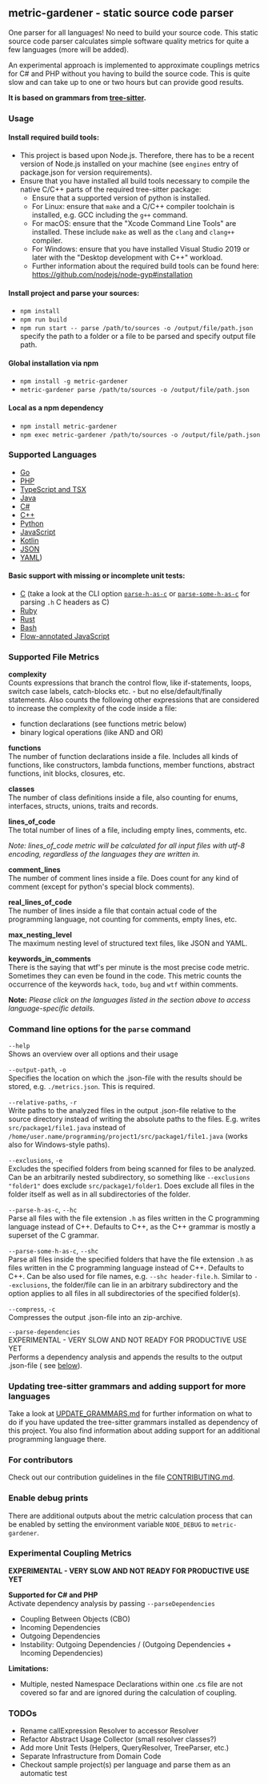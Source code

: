 ## metric-gardener - static source code parser

One parser for all languages!
No need to build your source code.
This static source code parser calculates simple software quality metrics for quite a few
languages (more will be added).

An experimental approach is implemented to approximate couplings metrics for C# and PHP without you
having to build the source code.
This is quite slow and can take up to one or two hours but can provide good results.

**It is based on grammars from [tree-sitter](https://github.com/tree-sitter/tree-sitter).**

### Usage

#### Install required build tools:

- This project is based upon Node.js. Therefore, there has to be a recent version of Node.js
  installed on your machine (see `engines` entry of package.json for version requirements).
- Ensure that you have installed all build tools necessary to compile the native C/C++ parts of the
  required tree-sitter package:
    - Ensure that a supported version of python is installed.
    - For Linux: ensure that `make` and a C/C++ compiler toolchain is installed, e.g. GCC including
      the `g++` command.
    - For macOS: ensure that the "Xcode Command Line Tools" are installed. These include `make` as
      well as the `clang` and `clang++` compiler.
    - For Windows: ensure that you have installed Visual Studio 2019 or later with the "Desktop
      development with C++" workload.
    - Further information about the required build tools can be found
      here: https://github.com/nodejs/node-gyp#installation

#### Install project and parse your sources:

- `npm install`
- `npm run build`
- `npm run start -- parse /path/to/sources -o /output/file/path.json` specify the path to a folder
  or a file to be parsed and specify output file path.

#### Global installation via npm

- `npm install -g metric-gardener`
- `metric-gardener parse /path/to/sources -o /output/file/path.json`

#### Local as a npm dependency

- `npm install metric-gardener`
- `npm exec metric-gardener /path/to/sources -o /output/file/path.json`

### Supported Languages

- [Go](docs/Go.md)
- [PHP](docs/PHP.md)
- [TypeScript and TSX](docs/TS_TSX.md)
- [Java](docs/Java.md)
- [C#](docs/C_Sharp.md)
- [C++](docs/CPP.md)
- [Python](docs/Python.md)
- [JavaScript](docs/JavaScript.md)
- [Kotlin](docs/Kotlin.md)
- [JSON](docs/JSON.md)
- [YAML](docs/YAML.md))

#### Basic support with missing or incomplete unit tests:

-   [C](docs/C.md) (take a look at the CLI
    option [`parse-h-as-c`](#command-line-options-for-the-parse-command)
    or [`parse-some-h-as-c`](#command-line-options-for-the-parse-command) for parsing `.h` C headers
    as C)
-   [Ruby](docs/Ruby.md)
-   [Rust](docs/Rust.md)
-   [Bash](docs/Bash.md)
-   [Flow-annotated JavaScript](docs/TS_TSX.md)

### Supported File Metrics

**complexity**<br>
Counts expressions that branch the control flow, like if-statements, loops, switch case labels,
catch-blocks etc. - but no else/default/finally statements. Also counts the following other
expressions that are considered to increase the complexity of the code inside a file:

- function declarations (see functions metric below)
- binary logical operations (like AND and OR)

**functions**<br>
The number of function declarations inside a file. Includes all kinds of functions, like
constructors, lambda functions, member functions, abstract functions, init blocks, closures, etc.

**classes**<br>
The number of class definitions inside a file, also counting for enums, interfaces, structs, unions,
traits and records.

**lines_of_code**<br>
The total number of lines of a file, including empty lines, comments, etc.

_Note: lines_of_code metric will be calculated for all input files with utf-8 encoding, regardless
of the languages they are written in._

**comment_lines**<br>
The number of comment lines inside a file. Does count for any kind of comment (except for python's
special block comments).

**real_lines_of_code**<br>
The number of lines inside a file that contain actual code of the programming language, not counting
for comments, empty lines, etc.

**max_nesting_level**<br>
The maximum nesting level of structured text files, like JSON and YAML.

**keywords_in_comments**<br>
There is the saying that wtf's per minute is the most precise code metric.
Sometimes they can even be found in the code.
This metric counts the occurrence of the keywords `hack`, `todo`, `bug` and `wtf` within comments.

**Note:** _Please click on the languages listed in the section above to access language-specific
details._

### Command line options for the `parse` command

`--help`<br>
Shows an overview over all options and their usage

`--output-path`, `-o`<br>
Specifies the location on which the .json-file with the results should be stored,
e.g. `./metrics.json`. This is required.

`--relative-paths`, `-r`<br>
Write paths to the analyzed files in the output .json-file relative to the source directory instead
of writing the absolute paths to the files. E.g. writes `src/package1/file1.java` instead
of `/home/user.name/programming/project1/src/package1/file1.java` (works also for Windows-style
paths).

`--exclusions`, `-e`<br>
Excludes the specified folders from being scanned for files to be analyzed. Can be an arbitrarily
nested subdirectory, so something like `--exclusions "folder1"` does exclude `src/package1/folder1`.
Does exclude all files in the folder itself as well as in all subdirectories of the folder.

`--parse-h-as-c`, `--hc`<br>
Parse all files with the file extension `.h` as files written in the C programming language instead
of C++. Defaults to C++, as the C++ grammar is mostly a superset of the C grammar.

`--parse-some-h-as-c`, `--shc`<br>
Parse all files inside the specified folders that have the file extension `.h` as files written in
the C programming language instead of C++. Defaults to C++. Can be also used for file names,
e.g. `--shc header-file.h`. Similar to `--exclusions`, the folder/file can lie in an arbitrary
subdirectory and the option applies to all files in all subdirectories of the specified folder(s).

`--compress`, `-c`<br>
Compresses the output .json-file into an zip-archive.

`--parse-dependencies`<br>
EXPERIMENTAL - VERY SLOW AND NOT READY FOR PRODUCTIVE USE YET<br>
Performs a dependency analysis and appends the results to the output .json-file (
see [below](#experimental-coupling-metrics)).

### Updating tree-sitter grammars and adding support for more languages

Take a look at [UPDATE_GRAMMARS.md](docs/UPDATE_GRAMMARS.md) for further information on what to do
if you have updated the tree-sitter grammars installed as dependency of this project. You also find
information about adding support for an additional programming language there.

### For contributors

Check out our contribution guidelines in the file [CONTRIBUTING.md](CONTRIBUTING.md).

### Enable debug prints

There are additional outputs about the metric calculation process that can be enabled by setting the
environment variable `NODE_DEBUG` to `metric-gardener`.

### Experimental Coupling Metrics

**EXPERIMENTAL - VERY SLOW AND NOT READY FOR PRODUCTIVE USE YET**

**Supported for C# and PHP**<br>
Activate dependency analysis by passing `--parseDependencies`

- Coupling Between Objects (CBO)
- Incoming Dependencies
- Outgoing Dependencies
- Instability: Outgoing Dependencies / (Outgoing Dependencies + Incoming Dependencies)

**Limitations:**<br>

- Multiple, nested Namespace Declarations within one .cs file are not covered so far and are ignored
  during the calculation of coupling.

### TODOs

- Rename callExpression Resolver to accessor Resolver
- Refactor Abstract Usage Collector (small resolver classes?)
- Add more Unit Tests (Helpers, QueryResolver, TreeParser, etc.)
- Separate Infrastructure from Domain Code
- Checkout sample project(s) per language and parse them as an automatic test
